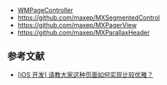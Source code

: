 - [WMPageController](https://github.com/wangmchn/WMPageController/tree/master)
- https://github.com/maxep/MXSegmentedControl
- https://github.com/maxep/MXPagerView
- https://github.com/maxep/MXParallaxHeader

## 参考文献

- [[iOS 开发] 请教大家这种页面如何实现比较优雅？](https://v2ex.com/t/240797)
